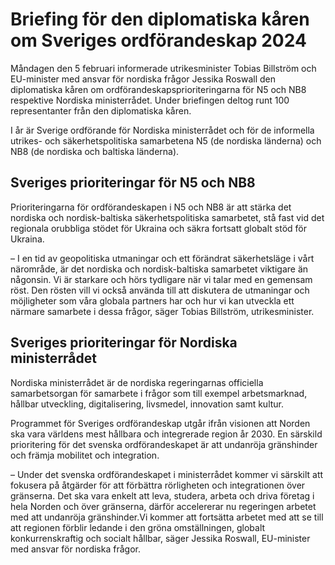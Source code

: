 # Briefing för den diplomatiska kåren om Sveriges ordförandeskap 2024

Måndagen den 5 februari informerade utrikesminister Tobias Billström och EU-minister med ansvar för nordiska frågor Jessika Roswall den diplomatiska kåren om ordförandeskapsprioriteringarna för N5 och NB8 respektive Nordiska ministerrådet. Under briefingen deltog runt 100 representanter från den diplomatiska kåren.

I år är Sverige ordförande för Nordiska ministerrådet och för de informella utrikes- och säkerhetspolitiska samarbetena N5 (de nordiska länderna) och NB8 (de nordiska och baltiska länderna).

## Sveriges prioriteringar för N5 och NB8

Prioriteringarna för ordförandeskapen i N5 och NB8 är att stärka det nordiska och nordisk-baltiska säkerhetspolitiska samarbetet, stå fast vid det regionala orubbliga stödet för Ukraina och säkra fortsatt globalt stöd för Ukraina.

– I en tid av geopolitiska utmaningar och ett förändrat säkerhetsläge i vårt närområde, är det nordiska och nordisk-baltiska samarbetet viktigare än någonsin. Vi är starkare och hörs tydligare när vi talar med en gemensam röst. Den rösten vill vi också använda till att diskutera de utmaningar och möjligheter som våra globala partners har och hur vi kan utveckla ett närmare samarbete i dessa frågor, säger Tobias Billström, utrikesminister.

## Sveriges prioriteringar för Nordiska ministerrådet

Nordiska ministerrådet är de nordiska regeringarnas officiella samarbetsorgan för samarbete i frågor som till exempel arbetsmarknad, hållbar utveckling, digitalisering, livsmedel, innovation samt kultur.

Programmet för Sveriges ordförandeskap utgår ifrån visionen att Norden ska vara världens mest hållbara och integrerade region år 2030. En särskild prioritering för det svenska ordförandeskapet är att undanröja gränshinder och främja mobilitet och integration.

– Under det svenska ordförandeskapet i ministerrådet kommer vi särskilt att fokusera på åtgärder för att förbättra rörligheten och integrationen över gränserna. Det ska vara enkelt att leva, studera, arbeta och driva företag i hela Norden och över gränserna, därför accelererar nu regeringen arbetet med att undanröja gränshinder.Vi kommer att fortsätta arbetet med att se till att regionen förblir ledande i den gröna omställningen, globalt konkurrenskraftig och socialt hållbar, säger Jessika Roswall, EU-minister med ansvar för nordiska frågor.
